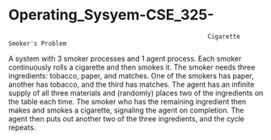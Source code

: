 # Operating_Sysyem-CSE_325-
                                                           Cigarette Smoker's Problem
 A system with 3 smoker processes and 1 agent process. Each smoker continuously rolls a cigarette and then smokes it. The smoker needs three ingredients: tobacco, paper, and matches. One of the smokers has paper, another has tobacco, and the third has matches. The agent has an infinite supply of all three materials and (randomly) places two of the ingredients on the table each time. The smoker who has the remaining ingredient then makes and smokes a cigarette, signaling the agent on completion. The agent then puts out another two of the three ingredients, and the cycle repeats.
